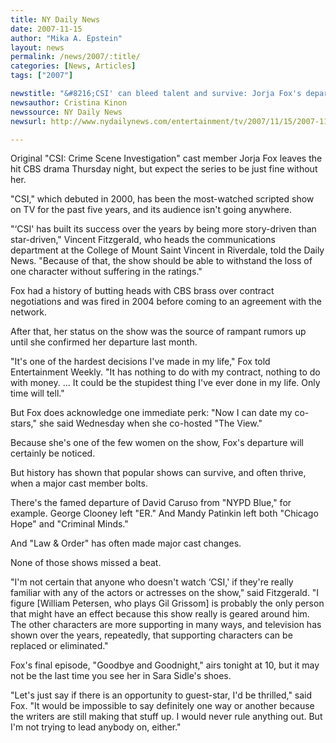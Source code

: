 ```yaml
---
title: NY Daily News
date: 2007-11-15
author: "Mika A. Epstein"
layout: news
permalink: /news/2007/:title/
categories: [News, Articles]
tags: ["2007"]

newstitle: "&#8216;CSI' can bleed talent and survive: Jorja Fox's departure shouldn't hurt show  "
newsauthor: Cristina Kinon
newssource: NY Daily News
newsurl: http://www.nydailynews.com/entertainment/tv/2007/11/15/2007-11-15\_csi\_can\_bleed\_talent\_and\_survive\_jorja\_f.html

---
```

Original "CSI: Crime Scene Investigation" cast member Jorja Fox leaves the hit CBS drama Thursday night, but expect the series to be just fine without her.

"CSI," which debuted in 2000, has been the most-watched scripted show on TV for the past five years, and its audience isn't going anywhere.

"&#8216;CSI' has built its success over the years by being more story-driven than star-driven," Vincent Fitzgerald, who heads the communications department at the College of Mount Saint Vincent in Riverdale, told the Daily News. "Because of that, the show should be able to withstand the loss of one character without suffering in the ratings."

Fox had a history of butting heads with CBS brass over contract negotiations and was fired in 2004 before coming to an agreement with the network.

After that, her status on the show was the source of rampant rumors up until she confirmed her departure last month.

"It's one of the hardest decisions I've made in my life," Fox told Entertainment Weekly. "It has nothing to do with my contract, nothing to do with money. ... It could be the stupidest thing I've ever done in my life. Only time will tell."

But Fox does acknowledge one immediate perk: "Now I can date my co-stars," she said Wednesday when she co-hosted "The View."

Because she's one of the few women on the show, Fox's departure will certainly be noticed.

But history has shown that popular shows can survive, and often thrive, when a major cast member bolts.

There's the famed departure of David Caruso from "NYPD Blue," for example. George Clooney left "ER." And Mandy Patinkin left both "Chicago Hope" and "Criminal Minds."

And "Law & Order" has often made major cast changes.

None of those shows missed a beat.

"I'm not certain that anyone who doesn't watch &#8216;CSI,' if they're really familiar with any of the actors or actresses on the show," said Fitzgerald. "I figure [William Petersen, who plays Gil Grissom] is probably the only person that might have an effect because this show really is geared around him. The other characters are more supporting in many ways, and television has shown over the years, repeatedly, that supporting characters can be replaced or eliminated."

Fox's final episode, "Goodbye and Goodnight," airs tonight at 10, but it may not be the last time you see her in Sara Sidle's shoes.

"Let's just say if there is an opportunity to guest-star, I'd be thrilled," said Fox. "It would be impossible to say definitely one way or another because the writers are still making that stuff up. I would never rule anything out. But I'm not trying to lead anybody on, either."

